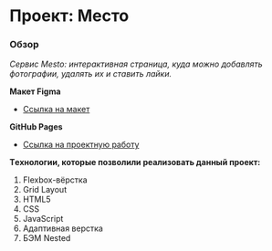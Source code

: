 # Проект: Место

### Обзор
*Сервис Mesto: интерактивная страница,*
  *куда можно добавлять фотографии,*
    *удалять их и ставить лайки.*

**Макет Figma**

* [Ссылка на макет](https://www.figma.com/file/StZjf8HnoeLdiXS7dYrLAh/JavaScript.-Sprint-4)

**GitHub Pages**

* [Ссылка на проектную работу](https://maximstovba.github.io/mesto/index.html)

**Tехнологии, которые позволили реализовать данный проект:**
1. Flexbox-вёрстка
2. Grid Layout
3. HTML5
4. CSS
5. JavaScript
5. Адаптивная верстка
6. БЭМ Nested
